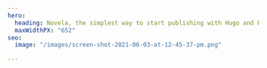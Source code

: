 ```yaml
---
hero:
  heading: Novela, the simplest way to start publishing with Hugo and Forestry.
  maxWidthPX: "652"
seo:
  image: "/images/screen-shot-2021-06-03-at-12-45-37-pm.png"

---
```

